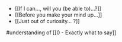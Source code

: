 - [[If I can…, will you (be able to)…?]]
- [[Before you make your mind up…]]
- [[Just out of curiosity… ?]]

#understanding of [[0 - Exactly what to say]]